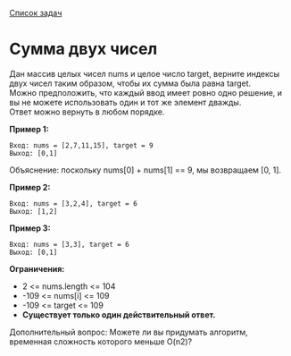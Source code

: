 [Список задач](/src/problems/readme.md)

# Сумма двух чисел

Дан массив целых чисел nums и целое число target, верните индексы двух чисел таким образом, чтобы их сумма была равна target.<br/>
Можно предположить, что каждый ввод имеет ровно одно решение, и вы не можете использовать один и тот же элемент дважды.<br/>
Ответ можно вернуть в любом порядке.<br/>

**Пример 1:**
```console
Вход: nums = [2,7,11,15], target = 9
Выход: [0,1]
```
Объяснение: поскольку nums[0] + nums[1] == 9, мы возвращаем [0, 1].

**Пример 2:**
```console
Вход: nums = [3,2,4], target = 6
Выход: [1,2]
```

**Пример 3:**
```console
Вход: nums = [3,3], target = 6
Выход: [0,1]
```

**Ограничения:**

- 2 <= nums.length <= 104
- -109 <= nums[i] <= 109
- -109 <= target <= 109
- **Существует только один действительный ответ.**

Дополнительный вопрос: Можете ли вы придумать алгоритм, временная сложность которого меньше O(n2)?